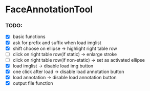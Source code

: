 # FaceAnnotationTool

### TODO:
- [x]  basic functions
- [x]  ask for prefix and suffix when load imglist
- [x]  shift choose on ellipse -> highlight right table row
- [ ]  click on right table row(if static) -> enlarge stroke
- [ ]  click on right table row(if non-static) -> set as activated ellipse
- [x]  load imglist -> disable load img button
- [x]  one click after load -> disable load annotation button
- [x]  load annotation -> disable load annotation button
- [x]  output file function 
